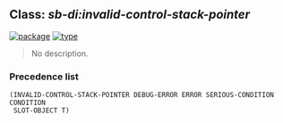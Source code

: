 ## Class: ***sb-di:invalid-control-stack-pointer***
[![package](https://img.shields.io/badge/Package-SB--DI-5f9ea0.svg?style=social&colorA=999999)](../) [![type](https://img.shields.io/badge/Type-Class-5f9ea0.svg?style=social&colorA=999999)](../#class) 

> No description.

### Precedence list
```
(INVALID-CONTROL-STACK-POINTER DEBUG-ERROR ERROR SERIOUS-CONDITION CONDITION
 SLOT-OBJECT T)
```
